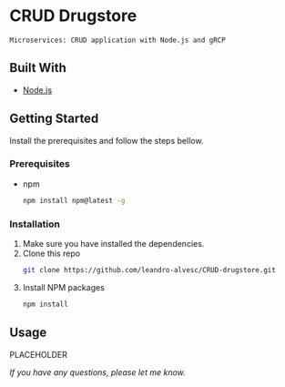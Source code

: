 # CRUD Drugstore


`Microservices: CRUD application with Node.js and gRCP`


## Built With

* [Node.js](https://nodejs.org/)


## Getting Started

Install the prerequisites and follow the steps bellow.


### Prerequisites

* npm
  ```sh
  npm install npm@latest -g
  ```


### Installation

1. Make sure you have installed the dependencies.
2. Clone this repo
   ```sh
   git clone https://github.com/leandro-alvesc/CRUD-drugstore.git
   ```
3. Install NPM packages
   ```sh
   npm install
   ```


## Usage

PLACEHOLDER

_If you have any questions, please let me know._

